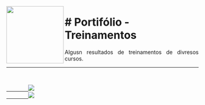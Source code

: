 <p><img src="https://user-images.githubusercontent.com/63436406/129497695-b68570f0-964c-4355-89da-6852b335a1b0.png" align="left" height="150px" width="150px">
    <h1># Portifólio - Treinamentos </h1> 
    <p align="justify">
    Algusn resultados de treinamentos de divresos cursos.
    </p>
</p>      

---

<br>
    <code><a href="https:/discord.com">
        <img src="https://img.shields.io/badge/Léo Albergaria%20-%237289DA.svg?&style=for-the-badge&logo=discord&logoColor=white" /></a></code>
    <code><a href="https://www.linkedin.com/in/adm-leo-albergaria/">
        <img src="https://img.shields.io/badge/linkedin%20-%230077B5.svg?&style=for-the-badge&logo=linkedin&logoColor=white" /></a></code>
<br>     

